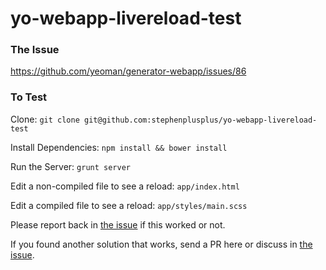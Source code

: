 yo-webapp-livereload-test
=========================

### The Issue
https://github.com/yeoman/generator-webapp/issues/86

### To Test

Clone:
`git clone git@github.com:stephenplusplus/yo-webapp-livereload-test`

Install Dependencies:
`npm install && bower install`

Run the Server:
`grunt server`

Edit a non-compiled file to see a reload:
`app/index.html`

Edit a compiled file to see a reload:
`app/styles/main.scss`

Please report back in [the issue](https://github.com/yeoman/generator-webapp/issues/86) if this worked or not.

If you found another solution that works, send a PR here or discuss in [the issue](https://github.com/yeoman/generator-webapp/issues/86).

